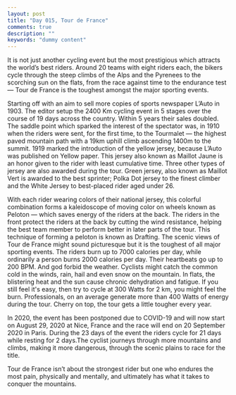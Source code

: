 ```yaml
---
layout: post
title: "Day 015, Tour de France"
comments: true
description: ""
keywords: "dummy content"
---
```

It is not just another cycling event but the most prestigious which attracts the world’s best riders. Around 20 teams with eight riders each, the bikers cycle through the steep climbs of the Alps and the Pyrenees to the scorching sun on the flats, from the race against time to the endurance test — Tour de France is the toughest amongst the major sporting events. 

Starting off with an aim to sell more copies of sports newspaper L’Auto in 1903. The editor setup the 2400 Km cycling event in 5 stages over the course of 19 days across the country.  Within 5 years their sales doubled. The saddle point which sparked the interest of the spectator was, in 1910 when the riders were sent, for the first time, to the Tourmalet — the highest paved mountain path with a 19km uphill climb ascending 1400m to the summit. 1919 marked the introduction of the yellow jersey, because L’Auto was published on Yellow paper. This jersey also known as Maillot Jaune is an honor given to the rider with least cumulative time. Three other types of jersey are also awarded during the tour. Green jersey, also known as Maillot Vert is awarded to the best sprinter; Polka Dot jersey to the finest climber and the White Jersey to best-placed rider aged under 26. 

With each rider wearing colors of their national jersey, this colorful combination forms a kaleidoscope of moving color on wheels known as Peloton — which saves energy of the riders at the back. The riders in the front protect the riders at the back by cutting the wind resistance, helping the best team member to  perform better in later parts of the tour. This technique of forming a peloton is known as Drafting. The scenic views of Tour de France might sound picturesque but it is the toughest of all major sporting events. The riders burn up to 7000 calories per day, while ordinarily a person burns 2000 calories per day. Their heartbeats go up to 200 BPM. And god forbid the weather. Cyclists might catch the common cold in the winds, rain, hail and even snow on the mountain. In flats, the blistering heat and the sun cause chronic dehydration and fatigue. If you still feel it's easy, then try to cycle at 300 Watts for 2 km, you might feel the burn. Professionals, on an average generate more than 400 Watts of energy during the tour. Cherry on top, the tour gets a little tougher every year.

In 2020, the event has been postponed due to COVID-19 and will now start on August 29, 2020 at Nice, France and the race will end on 20 September 2020 in Paris. During the 23 days of the event the riders cycle for 21 days while resting for 2 days.The cyclist journeys through more mountains and climbs, making it more dangerous, through the scenic plains to race for the title.

Tour de France isn’t about the strongest rider but one who endures the most pain, physically and mentally,  and ultimately has what it takes to conquer the mountains.
